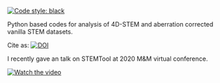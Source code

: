 [![Code style: black](https://img.shields.io/badge/code%20style-black-000000.svg)](https://github.com/psf/black)

Python based codes for analysis of 4D-STEM and aberration corrected vanilla STEM datasets. 

Cite as:
[![DOI](https://zenodo.org/badge/DOI/10.5281/zenodo.3369427.svg)](https://doi.org/10.5281/zenodo.3369427)

I recently gave an talk on STEMTool at 2020 M&M virtual conference. 

[![Watch the video](https://i.imgur.com/iBhmcTT.png)](https://youtu.be/qIaplVNAQ_k)

